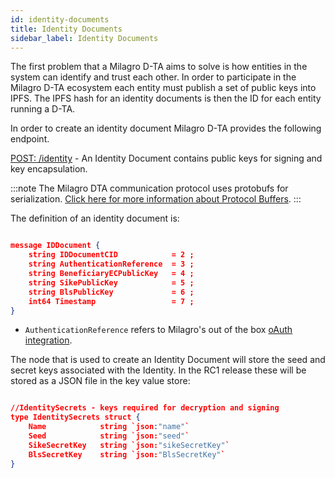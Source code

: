 ```yaml
---
id: identity-documents
title: Identity Documents
sidebar_label: Identity Documents
---
```

The first problem that a Milagro D-TA aims to solve is how entities in the system can identify and trust each other. In order to participate in the Milagro D-TA ecosystem each entity must publish a set of public keys into IPFS. The IPFS hash for an identity documents is then the ID for each entity running a D-TA.

In order to create an identity document Milagro D-TA provides the following endpoint.

[POST: /identity](http://localhost:3000/swagger/index.html#/identity/createIdentity) - An Identity Document contains public keys for signing and key encapsulation. 

:::note The Milagro DTA communication protocol uses protobufs for serialization. 
[Click here for more information about Protocol Buffers](https://developers.google.com/protocol-buffers/).
:::

The definition of an identity document is:

```json

message IDDocument {
    string IDDocumentCID			= 2 ;
    string AuthenticationReference  = 3 ;
    string BeneficiaryECPublicKey   = 4 ;    
    string SikePublicKey            = 5 ;
	string BlsPublicKey 			= 6 ;
    int64 Timestamp                 = 7 ;
}


```

-   `AuthenticationReference` refers to Milagro's out of the box [oAuth integration](authentication.md).

The node that is used to create an Identity Document will store the seed and secret keys associated with the Identity. In the RC1 release these will be stored as a JSON file in the key value store:

```json

//IdentitySecrets - keys required for decryption and signing
type IdentitySecrets struct {
	Name            string `json:"name"`
	Seed            string `json:"seed"`
	SikeSecretKey   string `json:"sikeSecretKey"`
	BlsSecretKey 	string `json:"BlsSecretKey"`
}

```

